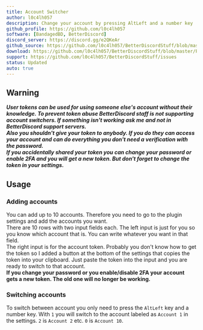 ```yaml
---
title: Account Switcher
author: l0c4lh057
description: Change your account by pressing AltLeft and a number key
github_profile: https://github.com/l0c4lh057
software: [BandagedBD, BetterDiscord]
discord_server: https://discord.gg/e2QKeAr
github_source: https://github.com/l0c4lh057/BetterDiscordStuff/blob/master/Plugins/AccountSwitcher/AccountSwitcher.plugin.js
download: https://github.com/l0c4lh057/BetterDiscordStuff/blob/master/Plugins/AccountSwitcher/AccountSwitcher.plugin.js
support: https://github.com/l0c4lh057/BetterDiscordStuff/issues
status: Updated
auto: true
---
```

## Warning
_**User tokens can be used for using someone else's account without their knowledge.
To prevent token abuse BetterDiscord staff is not supporting account switchers. If something isn't working ask me and not in BetterDiscord support servers.<br>
Also you shouldn't give your token to anybody. If you do they can access your account and can do everything you don't need a verification with the password.<br>
If you accidentally shared your token you can change your password or enable 2FA and you will get a new token. But don't forget to change the token in your settings.**_

## Usage
### Adding accounts
You can add up to 10 accounts. Therefore you need to go to the plugin settings and add the accounts you want.<br>
There are 10 rows with two input fields each. The left input is just for you so you know which account that is.
You can write whatever you want in that field.<br>
The right input is for the account token. Probably you don't know how to get the token so I added a button at the bottom of the settings that copies the token into your clipboard.
Just paste the token into the input and you are ready to switch to that account.<br>
**If you change your password or you enable/disable 2FA your account gets a new token. The old one will no longer be working.**

### Switching accounts
To switch between account you only need to press the `AltLeft` key and a number key. With `1` you will switch to the account labeled as `Account 1` in the settings. `2` is `Account 2` etc. `0` is `Account 10`.
